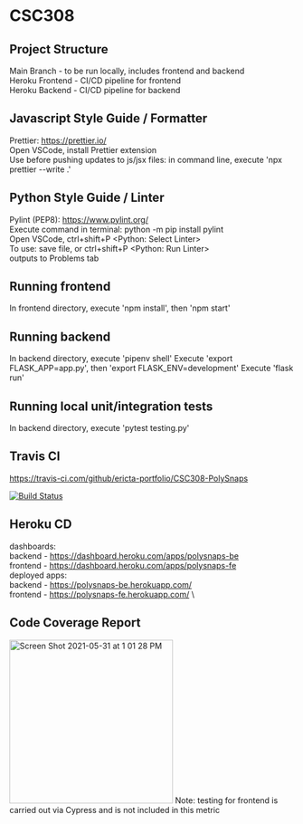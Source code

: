 # CSC308

## Project Structure
Main Branch - to be run locally, includes frontend and backend\
Heroku Frontend - CI/CD pipeline for frontend\
Heroku Backend - CI/CD pipeline for backend

## Javascript Style Guide / Formatter
Prettier:
https://prettier.io/  
Open VSCode, install Prettier extension  
Use before pushing updates to js/jsx files: in command line, execute 'npx prettier --write .'

## Python Style Guide / Linter 
Pylint (PEP8):
https://www.pylint.org/  
Execute command in terminal: python -m pip install pylint  
Open VSCode, ctrl+shift+P <Python: Select Linter>  
To use: save file, or ctrl+shift+P <Python: Run Linter>  
        outputs to Problems tab
        
## Running frontend
In frontend directory, execute 'npm install', then 'npm start'

## Running backend 
In backend directory, execute 'pipenv shell'
Execute 'export FLASK_APP=app.py', then 'export FLASK_ENV=development'
Execute 'flask run'

## Running local unit/integration tests 
In backend directory, execute 'pytest testing.py'

## Travis CI 
https://travis-ci.com/github/ericta-portfolio/CSC308-PolySnaps 

[![Build Status](https://www.travis-ci.com/ericta-portfolio/CSC308-PolySnaps.svg?branch=main)](https://www.travis-ci.com/ericta-portfolio/CSC308-PolySnaps)


## Heroku CD 
dashboards: \
backend - https://dashboard.heroku.com/apps/polysnaps-be \
frontend - https://dashboard.heroku.com/apps/polysnaps-fe \
deployed apps: \
backend - https://polysnaps-be.herokuapp.com/ \
frontend - https://polysnaps-fe.herokuapp.com/ \

## Code Coverage Report 

<img width="289" alt="Screen Shot 2021-05-31 at 1 01 28 PM" src="https://user-images.githubusercontent.com/67278790/120242027-d4cadb80-c218-11eb-95ba-1b3177431465.png">
Note: testing for frontend is carried out via Cypress and is not included in this metric

